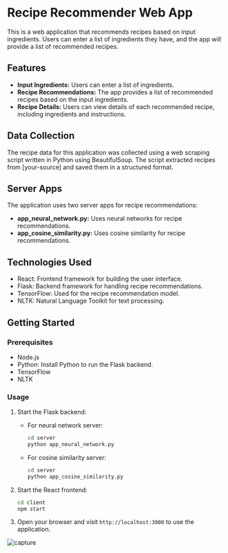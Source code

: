 # Recipe Recommender Web App

This is a web application that recommends recipes based on input ingredients. Users can enter a list of ingredients they have, and the app will provide a list of recommended recipes.

## Features

- **Input Ingredients:** Users can enter a list of ingredients.
- **Recipe Recommendations:** The app provides a list of recommended recipes based on the input ingredients.
- **Recipe Details:** Users can view details of each recommended recipe, including ingredients and instructions.

## Data Collection

The recipe data for this application was collected using a web scraping script written in Python using BeautifulSoup. The script extracted recipes from [your-source] and saved them in a structured format.

## Server Apps

The application uses two server apps for recipe recommendations:

- **app_neural_network.py:** Uses neural networks for recipe recommendations.
- **app_cosine_similarity.py:** Uses cosine similarity for recipe recommendations.

## Technologies Used

- React: Frontend framework for building the user interface.
- Flask: Backend framework for handling recipe recommendations.
- TensorFlow: Used for the recipe recommendation model.
- NLTK: Natural Language Toolkit for text processing.

## Getting Started

### Prerequisites

- Node.js
- Python: Install Python to run the Flask backend.
- TensorFlow
- NLTK

### Usage

1. Start the Flask backend:

    - For neural network server:

        ```bash
        cd server
        python app_neural_network.py
        ```

    - For cosine similarity server:

        ```bash
        cd server
        python app_cosine_similarity.py
        ```

2. Start the React frontend:

    ```bash
    cd client
    npm start
    ```

3. Open your browser and visit `http://localhost:3000` to use the application.

![capture](capture_website.png)


